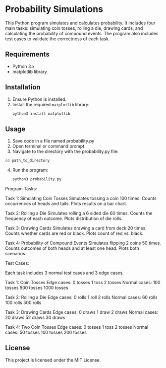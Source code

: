# Probability Simulations

This Python program simulates and calculates probability. 
It includes four main tasks: simulating coin tosses, rolling a die, drawing cards, and calculating the probability of compound events. 
The program also includes test cases to validate the correctness of each task.

## Requirements

- Python 3.x
- matplotlib library

## Installation

1. Ensure Python is installed.
2. Install the required `matplotlib` library:
   ```bash
   python3 install matplotlib
   ```
   
## Usage

1. Save code in a file named probability.py
2. Open terminal or command prompt.
3. Navigate to the directory with the probability.py file:
```bash
cd path_to_directory
```
4. Run the program:
   ```bash
   python3 probability.py
   ```

Program Tasks:

Task 1: Simulating Coin Tosses
Simulates tossing a coin 100 times.
Counts occurrences of heads and tails.
Plots results on a bar chart.

Task 2: Rolling a Die
Simulates rolling a 6 sided die 60 times.
Counts the frequency of each outcome.
Plots distribution of die rolls.

Task 3: Drawing Cards
Simulates drawing a card from deck 20 times.
Counts whether cards are red or black.
Plots count of red vs. black.

Task 4: Probability of Compound Events
Simulates flipping 2 coins 50 times.
Counts outcomes of both heads and at least one head.
Plots both scenarios.

Test Cases:

Each task includes 3 normal test cases and 3 edge cases. 

Task 1: Coin Tosses
Edge cases:
0 tosses
1 toss
2 tosses
Normal cases:
100 tosses
500 tosses
1000 tosses

Task 2: Rolling a Die
Edge cases:
0 rolls
1 roll
2 rolls
Normal cases:
60 rolls
100 rolls
500 rolls

Task 3: Drawing Cards
Edge cases:
0 draws
1 draw
2 draws
Normal cases:
20 draws
52 draws
30 draws

Task 4: Two Coin Tosses
Edge cases:
0 tosses
1 toss
2 tosses
Normal cases:
50 tosses
100 tosses
200 tosses

## License

This project is licensed under the MIT License.
